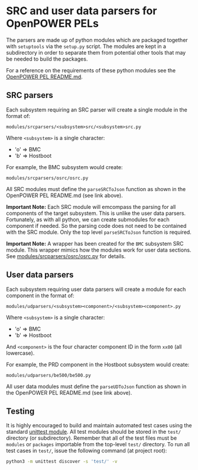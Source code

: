 # SRC and user data parsers for OpenPOWER PELs

The parsers are made up of python modules which are packaged together with
`setuptools` via the `setup.py` script. The modules are kept in a subdirectory
in order to separate them from potential other tools that may be needed to build
the packages.

For a reference on the requirements of these python modules see the
[OpenPOWER PEL README.md](https://github.ibm.com/openbmc/phosphor-logging/blob/master/extensions/openpower-pels/README.md#adding-python3-modules-for-pel-userdata-and-src-parsing).

## SRC parsers

Each subsystem requiring an SRC parser will create a single module in the format
of:

```
modules/srcparsers/<subsystem>src/<subsystem>src.py
```

Where `<subsystem>` is a single character:

* 'o' => BMC
* 'b' => Hostboot

For example, the BMC subsystem would create:

```
modules/srcparsers/osrc/osrc.py
```

All SRC modules must define the `parseSRCToJson` function as shown in the
OpenPOWER PEL README.md (see link above).

**Important Note:** Each SRC module will emcompass the parsing for all
components of the target subsystem. This is unlike the user data parsers.
Fortunately, as with all python, we can create submodules for each component if
needed. So the parsing code does not need to be contained with the SRC module.
Only the top level `parseSRCToJson` function is required.

**Important Note:** A wrapper has been created for the `BMC` subsystem SRC
module. This wrapper mimics how the modules work for user data sections. See
[modules/srcparsers/osrc/osrc.py](modules/srcparsers/osrc/osrc.py) for details.

## User data parsers

Each subsystem requiring user data parsers will create a module for each
component in the format of:

```
modules/udparsers/<subsystem><component>/<subsystem><component>.py
```

Where `<subsystem>` is a single character:

* 'o' => BMC
* 'b' => Hostboot

And `<component>` is the four character component ID in the form `xx00` (all
lowercase).

For example, the PRD component in the Hostboot subsystem would create:

```
modules/udparsers/be500/be500.py
```

All user data modules must define the `parseUDToJson` function as shown in the
OpenPOWER PEL README.md (see link above).

## Testing

It is highly encouraged to build and maintain automated test cases using the
standard [unittest module](https://docs.python.org/3/library/unittest.html). All
test modules should be stored in the `test/` directory (or subdirectory).
Remember that all of the test files must be `modules` or `packages` importable
from the top-level `test/` directory. To run all test cases in `test/`, issue
the following command (at project root):

```sh
python3 -m unittest discover -s 'test/' -v
```

